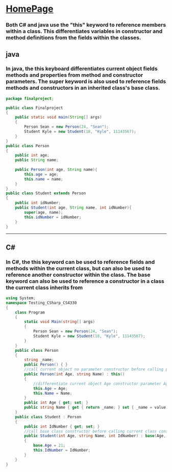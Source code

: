 # [HomePage](README.md)

### Both C# and java use the "this" keyword to reference members within a class. This differentiates variables in constructor and method definitions from the fields within the classes.

## java
### In java, the this keyboard differentiates current object fields methods and properties from method and constructor parameters. The super keyword is also used to reference fields methods and constructors in an inherited class's base class.
```java
package finalproject;

public class Finalproject
{
    public static void main(String[] args)
    {
        Person Sean = new Person(24, "Sean");
        Student Kyle = new Student(18, "Kyle", 11143567);
    }
}
public class Person
{
    public int age;
    public String name;
    
    public Person(int age, String name){
        this.age = age;
        this.name = name;
    }
}
public class Student extends Person
{
    public int idNumber;
    public Student(int age, String name, int idNumber){
        super(age, name);
        this.idNumber = idNumber;
    }
}
```
---
## C#
### In C#, the this keyword can be used to reference fields and methods within the current class, but can also be used to reference another constructor within the class. The base keyword can also be used to reference a constructor in a class the current class inherits from

```CS
using System;
namespace Testing_CSharp_CS4330
{
    class Program
    {
        static void Main(string[] args)
        {
            Person Sean = new Person(24, "Sean");
            Student Kyle = new Student(18, "Kyle", 11143567);
        }
    }
    public class Person
    {
        string _name;
        public Person() { }
        //call current object no parameter constructor before calling paramaterized constructor
        public Person(int Age, string Name) : this()
        {
            //differentiate current object Age constructor parameter Age with this.Age
            this.Age = Age;
            this.Name = Name;
        }
        public int Age { get; set; }
        public string Name { get { return _name; } set { _name = value; } }
    }
    public class Student : Person
    {
        public int IdNumber { get; set; }
        //call base class constructor before calling current class constructor
        public Student(int Age, string Name, int IdNumber) : base(Age, Name)
        {
            base.Age = 21;
            this.IdNumber = IdNumber;
        }
    }
}
```
